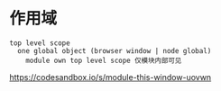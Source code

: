 # 作用域

```
top level scope
  one global object (browser window | node global)
    module own top level scope 仅模块内部可见
```

https://codesandbox.io/s/module-this-window-uovwn
